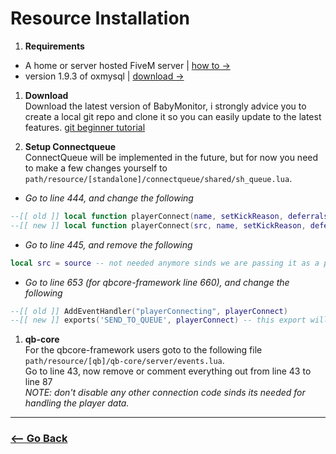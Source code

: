# Resource Installation

1. **Requirements**<br>
- A home or server hosted FiveM server | [how to ->](https://docs.fivem.net/docs/server-manual/setting-up-a-server/)
- version 1.9.3 of oxmysql | [download ->](https://github.com/overextended/oxmysql)

1. **Download**<br>
Download the latest version of BabyMonitor, i strongly advice you to create a local git repo and clone it so you can easily update to the latest features.
[git beginner tutorial](https://www.youtube.com/watch?v=8JJ101D3knE)

1. **Setup Connectqueue**<br>
ConnectQueue will be implemented in the future, but for now you need to make a few changes yourself to `path/resource/[standalone]/connectqueue/shared/sh_queue.lua`.

- *Go to line 444, and change the following*
```lua
--[[ old ]] local function playerConnect(name, setKickReason, deferrals)
--[[ new ]] local function playerConnect(src, name, setKickReason, deferrals) -- playerSrc is added so it knows which player to add
```

- *Go to line 445, and remove the following*
```lua
local src = source -- not needed anymore sinds we are passing it as a parameter to the function
```

- *Go to line 653 (for qbcore-framework line 660), and change the following*
```lua
--[[ old ]] AddEventHandler("playerConnecting", playerConnect)
--[[ new ]] exports('SEND_TO_QUEUE', playerConnect) -- this export will be triggerd from the BabyMonitor resource
```

1. **qb-core**<br>
For the qbcore-framework users goto to the following file `path/resource/[qb]/qb-core/server/events.lua`.<br>
Go to line 43, now remove or comment everything out from line 43 to line 87<br>
*NOTE: don't disable any other connection code sinds its needed for handling the player data.*

<hr>

### [<-- Go Back](https://github.com/5m1Ly/BabyMonitor)